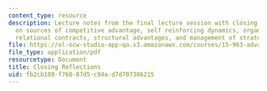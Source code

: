 ```yaml
---
content_type: resource
description: Lecture notes from the final lecture session with closing reflections
  on sources of competitive advantage, self reinforcing dynamics, organizational competencies,
  relational contracts, structural advantages, and management of strategic change.
file: https://ol-ocw-studio-app-qa.s3.amazonaws.com/courses/15-963-advanced-strategy-spring-2008/fb2cb109f76887d5c94ad7d707386215_lec24.pdf
file_type: application/pdf
resourcetype: Document
title: Closing Reflections
uid: fb2cb109-f768-87d5-c94a-d7d707386215
---
```

